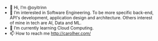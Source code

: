 - 👋 Hi, I’m @oyitrinn
- 👀 I’m interested in Software Engineering. To be more specific back-end, API's development, application design and architecture. 
Others interest of mine in tech are AI, Data and ML.
- 🌱 I’m currently learning Cloud Computing.
- 📫 How to reach me http://carolher.com/

<!---
oyitrinn/oyitrinn is a ✨ special ✨ repository because its `README.md` (this file) appears on your GitHub profile.
You can click the Preview link to take a look at your changes.
--->
